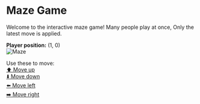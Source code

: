 # Maze Game  
Welcome to the interactive maze game! Many people play at once, Only the latest move is applied.

**Player position:** (1, 0)  
![Maze](https://github-maze-game.vercel.app/images/pos_1_0.png?t=1761361627311)

Use these to move:  
[⬆️ Move up](https://github-maze-game.vercel.app/move/1_0_w)  
[⬇️ Move down](https://github-maze-game.vercel.app/move/1_0_s)  
[⬅️ Move left](https://github-maze-game.vercel.app/move/1_0_a)  
[➡️ Move right](https://github-maze-game.vercel.app/move/1_0_d)
